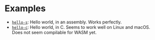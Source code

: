 # Examples

- [`hello-s`](./hello-s): Hello world, in an assembly. Works perfectly.
- [`hello-c`](./hello-c): Hello world, in C. Seems to work well on Linux and macOS.
  Does not seem compilable for WASM yet.
